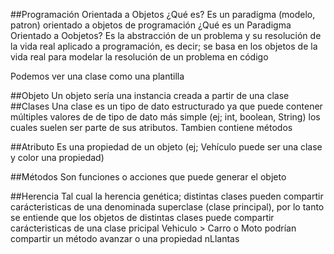 ##Programación Orientada a Objetos
¿Qué es? Es un paradigma (modelo, patron) orientado a objetos de programación
¿Qué es un Paradigma Orientado a Oobjetos? Es la abstracción de un problema y su
resolución de la vida real aplicado a programación, es decir; se basa en los 
objetos de la vida real para modelar la resolución de un problema en código

Podemos ver una clase como una plantilla

##Objeto
Un objeto sería una instancia creada a partir de una clase
##Clases
Una clase es un tipo de dato estructurado ya que puede contener múltiples valores de 
de tipo de dato más simple (ej; int, boolean, String) los cuales suelen ser parte de
sus atributos. Tambien contiene métodos

##Atributo
Es una propiedad de un objeto (ej; Vehículo puede ser una clase y color una propiedad)

##Métodos
Son funciones o acciones que puede generar el objeto

##Herencia
Tal cual la herencia genética; distintas clases pueden compartir carácteristicas de una 
denominada superclase (clase principal), por lo tanto se entiende que los objetos de
distintas clases puede compartir carácteristicas de una clase pricipal 
Vehiculo > Carro o Moto podrían compartir un método avanzar o una propiedad nLlantas



